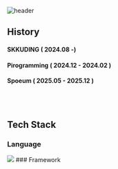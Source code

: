 ![header](https://capsule-render.vercel.app/api?type=waving&height=300&color=gradient&text=안녕하세요%20웹%20개발자-nl-박건욱입니다.)

## History
#### SKKUDING ( 2024.08 -)
#### Pirogramming ( 2024.12 - 2024.02 )
#### Spoeum ( 2025.05 - 2025.12 )
<br/>
<br/>

## Tech Stack
### Language
<img src="https://img.shields.io/badge/Python-3776AB?style=flat-square&logo=Python&logoColor=white"/>
### Framework
<!--
**parkgunwook0617/parkgunwook0617** is a ✨ _special_ ✨ repository because its `README.md` (this file) appears on your GitHub profile.

Here are some ideas to get you started:

- 🔭 I’m currently working on ...
- 🌱 I’m currently learning ...
- 👯 I’m looking to collaborate on ...
- 🤔 I’m looking for help with ...
- 💬 Ask me about ...
- 📫 How to reach me: ...
- 😄 Pronouns: ...
- ⚡ Fun fact: ...
-->
